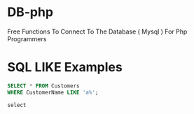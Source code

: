 # DB-php
Free Functions To Connect To The Database ( Mysql ) For Php Programmers


# SQL LIKE Examples

```sql
SELECT * FROM Customers
WHERE CustomerName LIKE 'a%';
```

```php
select
```
